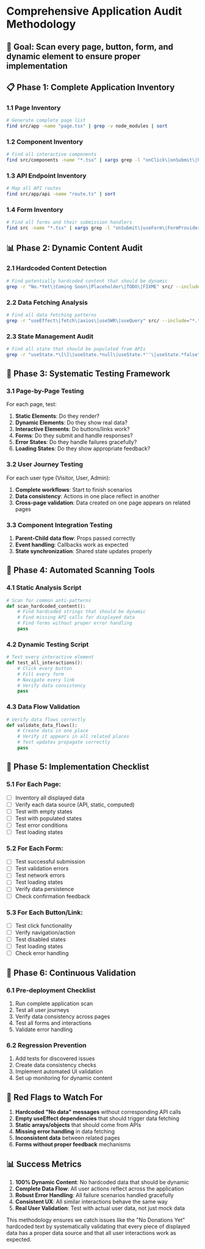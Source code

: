 # Comprehensive Application Audit Methodology

## 🎯 **Goal**: Scan every page, button, form, and dynamic element to ensure proper implementation

## 📋 **Phase 1: Complete Application Inventory**

### **1.1 Page Inventory**
```bash
# Generate complete page list
find src/app -name "page.tsx" | grep -v node_modules | sort
```

### **1.2 Component Inventory** 
```bash
# Find all interactive components
find src/components -name "*.tsx" | xargs grep -l "onClick\|onSubmit\|href\|Link\|Button\|Form" | sort
```

### **1.3 API Endpoint Inventory**
```bash
# Map all API routes
find src/app/api -name "route.ts" | sort
```

### **1.4 Form Inventory**
```bash
# Find all forms and their submission handlers
find src -name "*.tsx" | xargs grep -l "onSubmit\|useForm\|FormProvider" | sort
```

## 📊 **Phase 2: Dynamic Content Audit**

### **2.1 Hardcoded Content Detection**
```bash
# Find potentially hardcoded content that should be dynamic
grep -r "No.*Yet\|Coming Soon\|Placeholder\|TODO\|FIXME" src/ --include="*.tsx" --include="*.ts"
```

### **2.2 Data Fetching Analysis**
```bash
# Find all data fetching patterns
grep -r "useEffect\|fetch\|axios\|useSWR\|useQuery" src/ --include="*.tsx" | grep -v node_modules
```

### **2.3 State Management Audit**
```bash
# Find all state that should be populated from APIs
grep -r "useState.*\[\]\|useState.*null\|useState.*''\|useState.*false" src/ --include="*.tsx"
```

## 🧪 **Phase 3: Systematic Testing Framework**

### **3.1 Page-by-Page Testing**
For each page, test:
1. **Static Elements**: Do they render?
2. **Dynamic Elements**: Do they show real data?
3. **Interactive Elements**: Do buttons/links work?
4. **Forms**: Do they submit and handle responses?
5. **Error States**: Do they handle failures gracefully?
6. **Loading States**: Do they show appropriate feedback?

### **3.2 User Journey Testing**
For each user type (Visitor, User, Admin):
1. **Complete workflows**: Start to finish scenarios
2. **Data consistency**: Actions in one place reflect in another
3. **Cross-page validation**: Data created on one page appears on related pages

### **3.3 Component Integration Testing**
1. **Parent-Child data flow**: Props passed correctly
2. **Event handling**: Callbacks work as expected
3. **State synchronization**: Shared state updates properly

## 🔧 **Phase 4: Automated Scanning Tools**

### **4.1 Static Analysis Script**
```python
# Scan for common anti-patterns
def scan_hardcoded_content():
    # Find hardcoded strings that should be dynamic
    # Find missing API calls for displayed data
    # Find forms without proper error handling
    pass
```

### **4.2 Dynamic Testing Script**
```python
# Test every interactive element
def test_all_interactions():
    # Click every button
    # Fill every form
    # Navigate every link
    # Verify data consistency
    pass
```

### **4.3 Data Flow Validation**
```python
# Verify data flows correctly
def validate_data_flows():
    # Create data in one place
    # Verify it appears in all related places
    # Test updates propagate correctly
    pass
```

## 📝 **Phase 5: Implementation Checklist**

### **5.1 For Each Page:**
- [ ] Inventory all displayed data
- [ ] Verify each data source (API, static, computed)
- [ ] Test with empty states
- [ ] Test with populated states
- [ ] Test error conditions
- [ ] Test loading states

### **5.2 For Each Form:**
- [ ] Test successful submission
- [ ] Test validation errors
- [ ] Test network errors
- [ ] Test loading states
- [ ] Verify data persistence
- [ ] Check confirmation feedback

### **5.3 For Each Button/Link:**
- [ ] Test click functionality
- [ ] Verify navigation/action
- [ ] Test disabled states
- [ ] Test loading states
- [ ] Check error handling

## 🎯 **Phase 6: Continuous Validation**

### **6.1 Pre-deployment Checklist**
1. Run complete application scan
2. Test all user journeys
3. Verify data consistency across pages
4. Test all forms and interactions
5. Validate error handling

### **6.2 Regression Prevention**
1. Add tests for discovered issues
2. Create data consistency checks
3. Implement automated UI validation
4. Set up monitoring for dynamic content

## 🚨 **Red Flags to Watch For**

1. **Hardcoded "No data" messages** without corresponding API calls
2. **Empty useEffect dependencies** that should trigger data fetching
3. **Static arrays/objects** that should come from APIs
4. **Missing error handling** in data fetching
5. **Inconsistent data** between related pages
6. **Forms without proper feedback** mechanisms

## 📊 **Success Metrics**

1. **100% Dynamic Content**: No hardcoded data that should be dynamic
2. **Complete Data Flow**: All user actions reflect across the application
3. **Robust Error Handling**: All failure scenarios handled gracefully
4. **Consistent UX**: All similar interactions behave the same way
5. **Real User Validation**: Test with actual user data, not just mock data

This methodology ensures we catch issues like the "No Donations Yet" hardcoded text by systematically validating that every piece of displayed data has a proper data source and that all user interactions work as expected.
